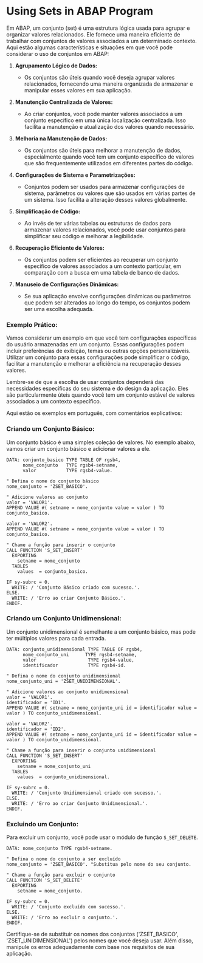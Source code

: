 # Using Sets in ABAP Program

Em ABAP, um conjunto (set) é uma estrutura lógica usada para agrupar e organizar valores relacionados. Ele fornece uma maneira eficiente de trabalhar com conjuntos de valores associados a um determinado contexto. Aqui estão algumas características e situações em que você pode considerar o uso de conjuntos em ABAP:

1. **Agrupamento Lógico de Dados:**
   - Os conjuntos são úteis quando você deseja agrupar valores relacionados, fornecendo uma maneira organizada de armazenar e manipular esses valores em sua aplicação.

2. **Manutenção Centralizada de Valores:**
   - Ao criar conjuntos, você pode manter valores associados a um conjunto específico em uma única localização centralizada. Isso facilita a manutenção e atualização dos valores quando necessário.

3. **Melhoria na Manutenção de Dados:**
   - Os conjuntos são úteis para melhorar a manutenção de dados, especialmente quando você tem um conjunto específico de valores que são frequentemente utilizados em diferentes partes do código.

4. **Configurações de Sistema e Parametrizações:**
   - Conjuntos podem ser usados para armazenar configurações de sistema, parâmetros ou valores que são usados em várias partes de um sistema. Isso facilita a alteração desses valores globalmente.

5. **Simplificação de Código:**
   - Ao invés de ter várias tabelas ou estruturas de dados para armazenar valores relacionados, você pode usar conjuntos para simplificar seu código e melhorar a legibilidade.

6. **Recuperação Eficiente de Valores:**
   - Os conjuntos podem ser eficientes ao recuperar um conjunto específico de valores associados a um contexto particular, em comparação com a busca em uma tabela de banco de dados.

7. **Manuseio de Configurações Dinâmicas:**
   - Se sua aplicação envolve configurações dinâmicas ou parâmetros que podem ser alterados ao longo do tempo, os conjuntos podem ser uma escolha adequada.

### Exemplo Prático:

Vamos considerar um exemplo em que você tem configurações específicas do usuário armazenadas em um conjunto. Essas configurações podem incluir preferências de exibição, temas ou outras opções personalizáveis. Utilizar um conjunto para essas configurações pode simplificar o código, facilitar a manutenção e melhorar a eficiência na recuperação desses valores.

Lembre-se de que a escolha de usar conjuntos dependerá das necessidades específicas do seu sistema e do design da aplicação. Eles são particularmente úteis quando você tem um conjunto estável de valores associados a um contexto específico.

Aqui estão os exemplos em português, com comentários explicativos:

### Criando um Conjunto Básico:

Um conjunto básico é uma simples coleção de valores. No exemplo abaixo, vamos criar um conjunto básico e adicionar valores a ele.

```ABAP
DATA: conjunto_basico TYPE TABLE OF rgsb4,
      nome_conjunto   TYPE rgsb4-setname,
      valor           TYPE rgsb4-value.

" Defina o nome do conjunto básico
nome_conjunto = 'ZSET_BASICO'.

" Adicione valores ao conjunto
valor = 'VALOR1'.
APPEND VALUE #( setname = nome_conjunto value = valor ) TO conjunto_basico.

valor = 'VALOR2'.
APPEND VALUE #( setname = nome_conjunto value = valor ) TO conjunto_basico.

" Chame a função para inserir o conjunto
CALL FUNCTION 'S_SET_INSERT'
  EXPORTING
    setname = nome_conjunto
  TABLES
    values  = conjunto_basico.

IF sy-subrc = 0.
  WRITE: / 'Conjunto Básico criado com sucesso.'.
ELSE.
  WRITE: / 'Erro ao criar Conjunto Básico.'.
ENDIF.
```

### Criando um Conjunto Unidimensional:

Um conjunto unidimensional é semelhante a um conjunto básico, mas pode ter múltiplos valores para cada entrada.

```ABAP
DATA: conjunto_unidimensional TYPE TABLE OF rgsb4,
      nome_conjunto_uni      TYPE rgsb4-setname,
      valor                   TYPE rgsb4-value,
      identificador           TYPE rgsb4-id.

" Defina o nome do conjunto unidimensional
nome_conjunto_uni = 'ZSET_UNIDIMENSIONAL'.

" Adicione valores ao conjunto unidimensional
valor = 'VALOR1'.
identificador = 'ID1'.
APPEND VALUE #( setname = nome_conjunto_uni id = identificador value = valor ) TO conjunto_unidimensional.

valor = 'VALOR2'.
identificador = 'ID2'.
APPEND VALUE #( setname = nome_conjunto_uni id = identificador value = valor ) TO conjunto_unidimensional.

" Chame a função para inserir o conjunto unidimensional
CALL FUNCTION 'S_SET_INSERT'
  EXPORTING
    setname = nome_conjunto_uni
  TABLES
    values  = conjunto_unidimensional.

IF sy-subrc = 0.
  WRITE: / 'Conjunto Unidimensional criado com sucesso.'.
ELSE.
  WRITE: / 'Erro ao criar Conjunto Unidimensional.'.
ENDIF.
```

### Excluindo um Conjunto:

Para excluir um conjunto, você pode usar o módulo de função `S_SET_DELETE`.

```ABAP
DATA: nome_conjunto TYPE rgsb4-setname.

" Defina o nome do conjunto a ser excluído
nome_conjunto = 'ZSET_BASICO'. "Substitua pelo nome do seu conjunto.

" Chame a função para excluir o conjunto
CALL FUNCTION 'S_SET_DELETE'
  EXPORTING
    setname = nome_conjunto.

IF sy-subrc = 0.
  WRITE: / 'Conjunto excluído com sucesso.'.
ELSE.
  WRITE: / 'Erro ao excluir o conjunto.'.
ENDIF.
```

Certifique-se de substituir os nomes dos conjuntos ('ZSET_BASICO', 'ZSET_UNIDIMENSIONAL') pelos nomes que você deseja usar. Além disso, manipule os erros adequadamente com base nos requisitos de sua aplicação.
